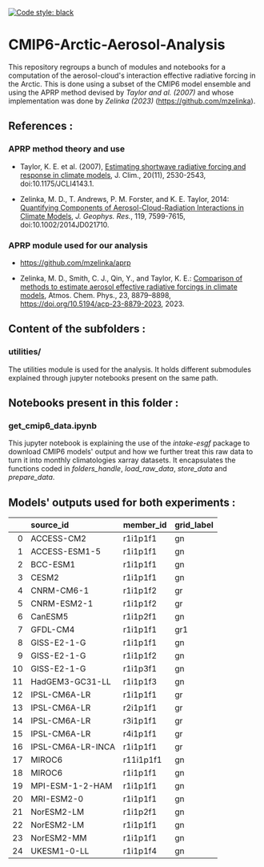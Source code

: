 [![Code style: black](https://img.shields.io/badge/code%20style-black-000000.svg)](https://github.com/psf/black)

# CMIP6-Arctic-Aerosol-Analysis

This repository regroups a bunch of modules and notebooks for a computation of the aerosol-cloud's interaction effective radiative forcing in the Arctic.
This is done using a subset of the CMIP6 model ensemble and using the APRP method devised by *Taylor and al. (2007)* and whose implementation was done by *Zelinka (2023)* (https://github.com/mzelinka).

## References : 

### APRP method theory and use

- Taylor, K. E. et al. (2007), [Estimating shortwave radiative forcing and response in climate models](https://journals.ametsoc.org/doi/10.1175/JCLI4143.1), J. Clim., 20(11), 2530-2543, doi:10.1175/JCLI4143.1.

- Zelinka, M. D., T. Andrews, P. M. Forster, and K. E. Taylor, 2014: [Quantifying Components of Aerosol-Cloud-Radiation Interactions in Climate Models](http://onlinelibrary.wiley.com/doi/10.1002/2014JD021710/abstract), _J. Geophys. Res._, 119, 7599-7615, doi:10.1002/2014JD021710.

### APRP module used for our analysis

- https://github.com/mzelinka/aprp

- Zelinka, M. D., Smith, C. J., Qin, Y., and Taylor, K. E.: [Comparison of methods to estimate aerosol effective radiative forcings in climate models](https://acp.copernicus.org/articles/23/8879/2023/), Atmos. Chem. Phys., 23, 8879–8898, https://doi.org/10.5194/acp-23-8879-2023, 2023. 

## Content of the subfolders :

### utilities/

The utilities module is used for the analysis. It holds different submodules explained through jupyter notebooks present on the same path.

## Notebooks present in this folder :

### get_cmip6_data.ipynb

This jupyter notebook is explaining the use of the *intake-esgf* package to download CMIP6 models' output and how we further treat this raw data to turn it into monthly climatologies xarray datasets. It encapsulates the functions coded in *folders_handle*, *load_raw_data*, *store_data* and *prepare_data*.

## Models' outputs used for both experiments :

|    | source_id         | member_id   | grid_label   |
|---:|:------------------|:------------|:-------------|
|  0 | ACCESS-CM2        | r1i1p1f1    | gn           |
|  1 | ACCESS-ESM1-5     | r1i1p1f1    | gn           |
|  2 | BCC-ESM1          | r1i1p1f1    | gn           |
|  3 | CESM2             | r1i1p1f1    | gn           |
|  4 | CNRM-CM6-1        | r1i1p1f2    | gr           |
|  5 | CNRM-ESM2-1       | r1i1p1f2    | gr           |
|  6 | CanESM5           | r1i1p2f1    | gn           |
|  7 | GFDL-CM4          | r1i1p1f1    | gr1          |
|  8 | GISS-E2-1-G       | r1i1p1f1    | gn           |
|  9 | GISS-E2-1-G       | r1i1p1f2    | gn           |
| 10 | GISS-E2-1-G       | r1i1p3f1    | gn           |
| 11 | HadGEM3-GC31-LL   | r1i1p1f3    | gn           |
| 12 | IPSL-CM6A-LR      | r1i1p1f1    | gr           |
| 13 | IPSL-CM6A-LR      | r2i1p1f1    | gr           |
| 14 | IPSL-CM6A-LR      | r3i1p1f1    | gr           |
| 15 | IPSL-CM6A-LR      | r4i1p1f1    | gr           |
| 16 | IPSL-CM6A-LR-INCA | r1i1p1f1    | gr           |
| 17 | MIROC6            | r11i1p1f1   | gn           |
| 18 | MIROC6            | r1i1p1f1    | gn           |
| 19 | MPI-ESM-1-2-HAM   | r1i1p1f1    | gn           |
| 20 | MRI-ESM2-0        | r1i1p1f1    | gn           |
| 21 | NorESM2-LM        | r1i1p2f1    | gn           |
| 22 | NorESM2-LM        | r1i1p1f1    | gn           |
| 23 | NorESM2-MM        | r1i1p1f1    | gn           |
| 24 | UKESM1-0-LL       | r1i1p1f4    | gn           |
